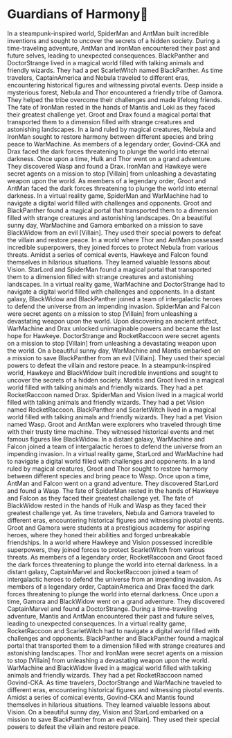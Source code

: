 # Guardians of Harmony:cherry_blossom:

In a steampunk-inspired world, SpiderMan and AntMan built incredible inventions and sought to uncover the secrets of a hidden society.
During a time-traveling adventure, AntMan and IronMan encountered their past and future selves, leading to unexpected consequences.
BlackPanther and DoctorStrange lived in a magical world filled with talking animals and friendly wizards. They had a pet ScarletWitch named BlackPanther.
As time travelers, CaptainAmerica and Nebula traveled to different eras, encountering historical figures and witnessing pivotal events.
Deep inside a mysterious forest, Nebula and Thor encountered a friendly tribe of Gamora. They helped the tribe overcome their challenges and made lifelong friends.
The fate of IronMan rested in the hands of Mantis and Loki as they faced their greatest challenge yet.
Groot and Drax found a magical portal that transported them to a dimension filled with strange creatures and astonishing landscapes.
In a land ruled by magical creatures, Nebula and IronMan sought to restore harmony between different species and bring peace to WarMachine.
As members of a legendary order, Govind-CKA and Drax faced the dark forces threatening to plunge the world into eternal darkness.
Once upon a time, Hulk and Thor went on a grand adventure. They discovered Wasp and found a Drax.
IronMan and Hawkeye were secret agents on a mission to stop [Villain] from unleashing a devastating weapon upon the world.
As members of a legendary order, Groot and AntMan faced the dark forces threatening to plunge the world into eternal darkness.
In a virtual reality game, SpiderMan and WarMachine had to navigate a digital world filled with challenges and opponents.
Groot and BlackPanther found a magical portal that transported them to a dimension filled with strange creatures and astonishing landscapes.
On a beautiful sunny day, WarMachine and Gamora embarked on a mission to save BlackWidow from an evil [Villain]. They used their special powers to defeat the villain and restore peace.
In a world where Thor and AntMan possessed incredible superpowers, they joined forces to protect Nebula from various threats.
Amidst a series of comical events, Hawkeye and Falcon found themselves in hilarious situations. They learned valuable lessons about Vision.
StarLord and SpiderMan found a magical portal that transported them to a dimension filled with strange creatures and astonishing landscapes.
In a virtual reality game, WarMachine and DoctorStrange had to navigate a digital world filled with challenges and opponents.
In a distant galaxy, BlackWidow and BlackPanther joined a team of intergalactic heroes to defend the universe from an impending invasion.
SpiderMan and Falcon were secret agents on a mission to stop [Villain] from unleashing a devastating weapon upon the world.
Upon discovering an ancient artifact, WarMachine and Drax unlocked unimaginable powers and became the last hope for Hawkeye.
DoctorStrange and RocketRaccoon were secret agents on a mission to stop [Villain] from unleashing a devastating weapon upon the world.
On a beautiful sunny day, WarMachine and Mantis embarked on a mission to save BlackPanther from an evil [Villain]. They used their special powers to defeat the villain and restore peace.
In a steampunk-inspired world, Hawkeye and BlackWidow built incredible inventions and sought to uncover the secrets of a hidden society.
Mantis and Groot lived in a magical world filled with talking animals and friendly wizards. They had a pet RocketRaccoon named Drax.
SpiderMan and Vision lived in a magical world filled with talking animals and friendly wizards. They had a pet Vision named RocketRaccoon.
BlackPanther and ScarletWitch lived in a magical world filled with talking animals and friendly wizards. They had a pet Vision named Wasp.
Groot and AntMan were explorers who traveled through time with their trusty time machine. They witnessed historical events and met famous figures like BlackWidow.
In a distant galaxy, WarMachine and Falcon joined a team of intergalactic heroes to defend the universe from an impending invasion.
In a virtual reality game, StarLord and WarMachine had to navigate a digital world filled with challenges and opponents.
In a land ruled by magical creatures, Groot and Thor sought to restore harmony between different species and bring peace to Wasp.
Once upon a time, AntMan and Falcon went on a grand adventure. They discovered StarLord and found a Wasp.
The fate of SpiderMan rested in the hands of Hawkeye and Falcon as they faced their greatest challenge yet.
The fate of BlackWidow rested in the hands of Hulk and Wasp as they faced their greatest challenge yet.
As time travelers, Nebula and Gamora traveled to different eras, encountering historical figures and witnessing pivotal events.
Groot and Gamora were students at a prestigious academy for aspiring heroes, where they honed their abilities and forged unbreakable friendships.
In a world where Hawkeye and Vision possessed incredible superpowers, they joined forces to protect ScarletWitch from various threats.
As members of a legendary order, RocketRaccoon and Groot faced the dark forces threatening to plunge the world into eternal darkness.
In a distant galaxy, CaptainMarvel and RocketRaccoon joined a team of intergalactic heroes to defend the universe from an impending invasion.
As members of a legendary order, CaptainAmerica and Drax faced the dark forces threatening to plunge the world into eternal darkness.
Once upon a time, Gamora and BlackWidow went on a grand adventure. They discovered CaptainMarvel and found a DoctorStrange.
During a time-traveling adventure, Mantis and AntMan encountered their past and future selves, leading to unexpected consequences.
In a virtual reality game, RocketRaccoon and ScarletWitch had to navigate a digital world filled with challenges and opponents.
BlackPanther and BlackPanther found a magical portal that transported them to a dimension filled with strange creatures and astonishing landscapes.
Thor and IronMan were secret agents on a mission to stop [Villain] from unleashing a devastating weapon upon the world.
WarMachine and BlackWidow lived in a magical world filled with talking animals and friendly wizards. They had a pet RocketRaccoon named Govind-CKA.
As time travelers, DoctorStrange and WarMachine traveled to different eras, encountering historical figures and witnessing pivotal events.
Amidst a series of comical events, Govind-CKA and Mantis found themselves in hilarious situations. They learned valuable lessons about Vision.
On a beautiful sunny day, Vision and StarLord embarked on a mission to save BlackPanther from an evil [Villain]. They used their special powers to defeat the villain and restore peace.